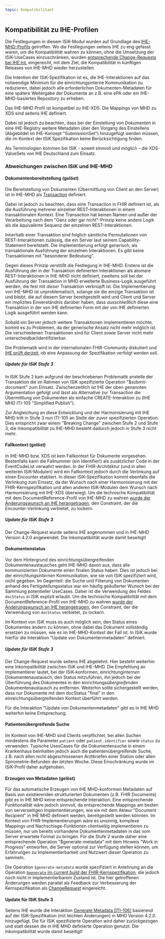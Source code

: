 ```yaml
---
topic: Kompatibilitaet
---
```


## Kompatibilität zu IHE-Profilen

Die Festlegungen in diesem ISiK-Modul wurden auf Grundlage des [IHE-MHD-Profils](https://build.fhir.org/ig/IHE/ITI.MHD/) getroffen.
Wo die Festlegungen seitens IHE zu eng gefasst waren, um die Kompatibilität wahren zu können, ohne die Umsetzung der ISiK-UseCases einzuschränken, wurden [entsprechende Change-Requests bei IHE Int.](https://github.com/IHE/ITI.MHD/issues?q=is%3Aissue+author%3AsimoneOnFhir+) eingereicht, mit dem Ziel, die Kompatibilität in künftigen Releases von IHE-MHD wieder herzustellen.

Die Intention der ISiK-Spezifikation ist es, die IHE-Interaktionen auf das notwendige Minimum für die einrichtungsinterne Kommunikation zu reduzieren, dabei jedoch alle erforderlichen Dokumenten-Metadaten für eine spätere Weitergabe der Dokumente an z.B. eine ePA oder ein IHE-MHD-basiertes Repository zu erheben. 

Das IHE-MHD Profil ist kompatibel zu IHE-XDS. Die Mappings von MHD zu XDS sind seitens IHE definiert. 

Dabei ist jedoch zu beachten, dass bei der Einstellung von Dokumenten in eine IHE-Registry weitere Metadaten über den Vorgang des Einstellens (Abgebildet im IHE-Konzept "SubmissionSet") hinzugefügt werden müssen, die im Kontext der ISiK Spezifikation keine Berücksichtigung finden.

Als Terminologien kommen bei ISiK - soweit sinnvoll und möglich - die XDS-ValueSets von IHE Deutschland zum Einsatz.

### Abweichungen zwischen ISiK und IHE-MHD

#### Dokumentenbereitstellung (gelöst)
Die Bereitstellung von Dokumenten (Übermittlung von Client an den Server) ist in IHE-MHD als [Transaction](https://hl7.org/fhir/R4/http.html#transaction) definiert.

Dabei ist jedoch zu beachten, dass eine Transaction in FHIR definiert ist, als die Ausführung mehrerer einzelner REST-Interaktionen in einem transaktionalen Kontext. Eine Transaction hat keinen Namen und außer der Verarbeitung nach dem "Ganz oder gar nicht"-Prinzip keine andere Logik als die äquivalente Sequenz der einzelnen REST-Interaktionen.

Innerhalb einer Transaktion sind folglich sämtliche Permutationen von REST-Interaktionen zulässig, die ein Server laut seinem Capability-Statement bereitstellt. Die Implementierung erfolgt generisch, als transaktionale Ausführung der einzelnen Interaktionen. Es gibt keine Transaktionen mit "besonderer Bedeutung".

Gegen dieses Prinzip verstößt die Festlegung in IHE-MHD.
Erstens ist die Ausführung der in der Transaktion definierten Interaktionen als atomare REST-Interaktionen in IHE-MHD nicht definiert, zweitens soll bei der Ausführung der Transaktion in MHD erweiterte Business-Logik ausgeführt werden, die fest mit *dieser* Transaktion verknüpft ist.
Die Implementierung von IHE-MHD ist unproblematisch, solange sie die einzige Transaktion ist und bleibt, die auf diesem Server bereitgestellt wird und Client und Server ein implizites Einverständnis darüber haben, dass *ausschließlich* diese eine Transaktion in der von IHE definierten Form mit der von IHE definierten Logik ausgeführt werden kann. 

Sobald ein Server jedoch weitere Transaktionen implementieren möchte, kommt es zu Problemen, da der generische Ansatz nicht mehr möglich ist. Die verschiedenen Transaktionen sind für Client sowie Server nicht mehr unterscheidbar/identifizierbar. 

Die Problematik wird in der internationalen FHIR-Community diskutiert und [IHE prüft derzeit](https://github.com/IHE/ITI.MHD/issues/100), ob eine Anpassung der Spezifikation verfolgt werden soll.

##### Update für ISiK Stufe 3
In ISiK Stufe 2 kam aufgrund der beschriebenen Problematik anstelle der Transaktion die im Rahmen von ISiK spezifizierte Operation "$submit-document" zum Einsatz. 
Zwischenzeitlich ist IHE der oben genannten Argumentation gefolgt und lässt als Alternative zur Transaction die Übermittlung von Dokumenten als einfache CREATE-Interaktion zu (IHE MHD ITI-105 "Simplified Publish").

Zur Angleichung an diese Entwicklung und der Harmonisierung mit IHE MHD tritt in Stufe 3 nun ITI-105 an Stelle der zuvor spezifizierten Operation.
Dies entspricht zwar einem "Breaking Change" zwischen Stufe 2 und Stufe 3, die Inkompatibilität zu IHE-MHD besteht dadurch jedoch in Stufe 3 nicht mehr.


#### Fallkontext (gelöst)

In IHE-MHD bzw. XDS ist kein Fallkontext für Dokumente vorgesehen. Bestenfalls kann die Fallnummer (ein Identifier!) als zusätzlicher Code in der EventCodeList verwahrt werden. In der FHIR-Architektur (und in allen weiteren ISiK-Modulen) wird ein Fallkontext jedoch durch die Verlinkung auf einen Encounter etabliert.
In dieser ISiK-Spezifikation kommt ebenfalls die Verlinkung zum Einsatz, da der Wunsch nach einer Harmonisierung mit der FHIR-Kernspezifikation und allen anderen ISiK-Modulen dem Wunsch nach Harmonisierung mit IHE-XDS überwiegt.
Um die technische Kompatibilität mit dem DocumentReference-Profil von IHE-MHD zu wahren [wurde der Änderungswunsch an IHE herangetragen](https://github.com/IHE/ITI.MHD/issues/88), den Constraint, der die Encounter-Verlinkung verbietet, zu lockern.

##### Update für ISiK Stufe 3
Der Change-Request wurde seitens IHE angenommen und in IHE-MHD Version 4.2.0 angewendet. Die Inkompatibilität wurde damit beseitigt!

#### Dokumentenstatus
Vor dem Hintergrund des einrichtungsübergreifenden Dokumentenaustausches geht IHE-MHD davon aus, dass alle kommunizierten Dokumente einen finalen Status haben.
Dies ist jedoch bei der einrichtungs*internen* Kommunikation, wie sie von ISiK spezifiziert wird, nicht gegeben. Im Gegenteil: die Suche und Filterung von Dokumenten anhand des Fertigstellungsstatus war ein häufig geäußerter Wunsch bei der Sammlung potentieller UseCases.
Daher ist die Verwendung des Feldes `docStatus` in ISiK explizit erlaubt.
Um die technische Kompatibilität mit dem DocumentReference-Profil von IHE-MHD zu wahren [wurde der Änderungswunsch an IHE herangetragen](https://github.com/IHE/ITI.MHD/issues/96), den Constraint, der die Verwendung von `docStatus` verbietet, zu lockern.

Im Kontext von ISiK muss es auch möglich sein, den Status eines Dokumentes ändern zu können, ohne dabei das Dokument vollständig ersetzen zu müssen, wie es im IHE-MHD-Kontext der Fall ist. In ISiK wurde hierfür die Interaktion "Update von Dokumentenmetadaten" definiert.

##### Update für ISiK Stufe 3
Der Change-Request wurde seitens IHE abgelehnt. Hier besteht weiterhin eine Inkompatibilität zwischen ISiK und IHE-MHD. Die Empfehlung an Implementierer lautet, bei der ISiK-konformen, einrichtung*internen* Dokumentenaustausch, den Status mitzuführen, ihn jedoch bei der Überführung des Dokumentes in den einrichtungs*übergreifenden* Dokumentenaustausch zu entfernen. Weiterhin sollte sichergestellt werden, dass nur Dokumente mit dem docStatus "final" in den einreichtungsübergreifenden Kontext überführt werden.

Für die Interaktion "Update von Dokumentenmetadaten" gibt es in IHE MHD weiterhin keine Entsprechung.

#### Patientenübergreifende Suche
Im Kontext von IHE-MHD sind Clients verpflichtet, bei allen Suchen mindestens die Parameter `patient` oder `patient.identifier` sowie `status` zu verwenden. Typische UsesCases für die Dokumentensuche in einem Krankenhaus beinhalten jedoch auch die patientenübergreifende Suche, z.B. nach allen nicht abgeschlossenen Arztbriefen einer Station oder allen Spirometrie-Befunden der letzten Woche.
Diese Einschränkung wurde im ISiK-Profil daher aufgehoben.

#### Erzeugen von Metadaten (gelöst)
Für das automatische Erzeugen von IHE MHD-konformen Metadaten auf Basis von existierenden strukturierten Dokumenten (z.B. FHIR Documents) gibt es in IHE MHD keine entsprechende Interaktion. Eine entsprechende Funktionalität wäre jedoch sinnvoll, da entsprechende Mappings am besten von serverseitigen Implementierungen, wie sie mit dem Akteur "Document Recipient" in IHE MHD definiert werden, bereitgestellt werden könnten. Im Kontext von FHIR-Implementierungen wäre es unsinnig, komplexe Mappings und Nachschlage-Funktionen clientseitig implementieren zu müssen, nur um bereits vorhandene Dokumentenmetadaten in das vom Server erwartete Format zu bringen. Für die Stufe 2 wurde daher eine entsprechende Operation "$generate-metadata" mit dem Hinweis "Work in Progress" entworfen, die Server optional zur Verfügung stellen können, um Erfahrungen zu Implementierbarkeit und Nutzwert dieser Operation zu sammeln. 

Die Operation `$generate-metadata` wurde spezifiziert in Anlehnung an die Operation [`$generate` im current build der FHIR-Kernspezifikation](https://build.fhir.org/documentreference-operation-generate.html), die jedoch noch nicht in implementierbarem Zustand ist. Die hier getroffenen Änderungen werden parallel als Feedback zur Verbesserung der Kernspezifikation als [ChangeRequest](https://jira.hl7.org/browse/FHIR-34043) eingereicht.

#### Update für ISiK Stufe 3
Seitens IHE wurde die Interaktion [Generate Metadata [ITI-106]](https://profiles.ihe.net/ITI/MHD/ITI-106.html) basierend auf der ISiK-Spezifikation (mit leichten Änderungen) in MHD Version 4.2.0. hinzugefügt.
Die für ISiK spezifizierte Operation wird daher zurückgezogen und statt dessen die in IHE MHD definierte Operation genutzt. Die Inkompatibilität wurde damit beseitigt!
